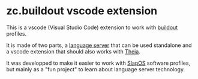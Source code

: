 # zc.buildout vscode extension

This is a vscode (Visual Studio Code) extension to work with [buildout](http://docs.buildout.org/en/latest/) profiles.

It is made of two parts, a [language server](./server/README.md) that can be used standalone and a vscode extension that should also works with [Theia](https://github.com/eclipse-theia/theia).

It was developped to make it easier to work with [SlapOS](https://slapos.nexedi.com/) software profiles, but mainly as a "fun project" to learn about language server technology.
